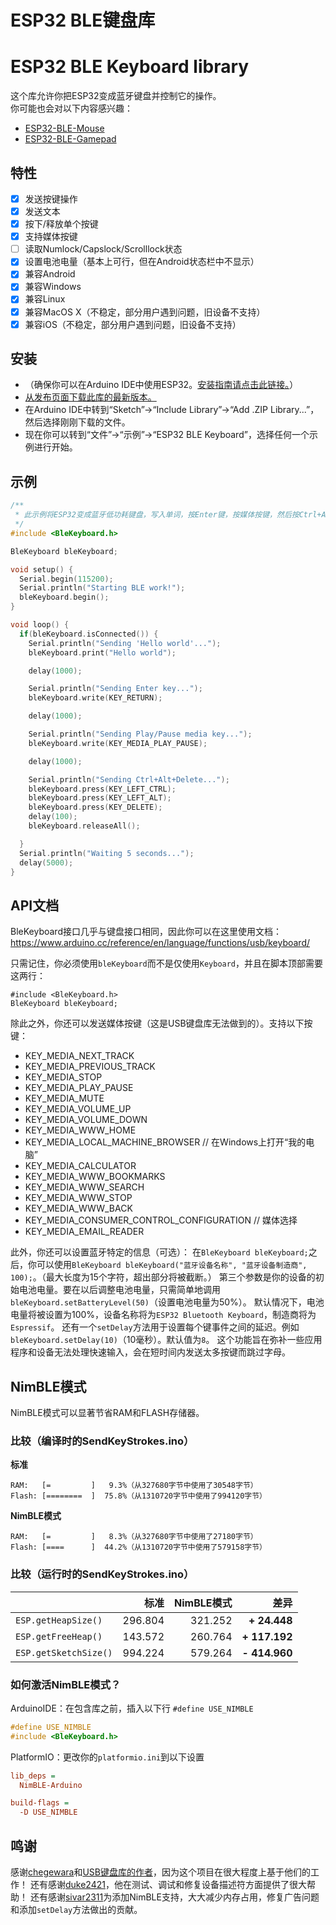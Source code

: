 # ESP32 BLE键盘库

# ESP32 BLE Keyboard library

这个库允许你把ESP32变成蓝牙键盘并控制它的操作。  
你可能也会对以下内容感兴趣：
- [ESP32-BLE-Mouse](https://github.com/T-vK/ESP32-BLE-Mouse)
- [ESP32-BLE-Gamepad](https://github.com/lemmingDev/ESP32-BLE-Gamepad)


## 特性

 - [x] 发送按键操作
 - [x] 发送文本
 - [x] 按下/释放单个按键
 - [x] 支持媒体按键
 - [ ] 读取Numlock/Capslock/Scrolllock状态
 - [x] 设置电池电量（基本上可行，但在Android状态栏中不显示）
 - [x] 兼容Android
 - [x] 兼容Windows
 - [x] 兼容Linux
 - [x] 兼容MacOS X（不稳定，部分用户遇到问题，旧设备不支持）
 - [x] 兼容iOS（不稳定，部分用户遇到问题，旧设备不支持）

## 安装
- （确保你可以在Arduino IDE中使用ESP32。[安装指南请点击此链接。](https://github.com/espressif/arduino-esp32#installation-instructions)）
- [从发布页面下载此库的最新版本。](https://github.com/T-vK/ESP32-BLE-Keyboard/releases)
- 在Arduino IDE中转到“Sketch”->“Include Library”->“Add .ZIP Library...”，然后选择刚刚下载的文件。
- 现在你可以转到“文件”->“示例”->“ESP32 BLE Keyboard”，选择任何一个示例进行开始。

## 示例

``` C++
/**
 * 此示例将ESP32变成蓝牙低功耗键盘，写入单词，按Enter键，按媒体按键，然后按Ctrl+Alt+Delete
 */
#include <BleKeyboard.h>

BleKeyboard bleKeyboard;

void setup() {
  Serial.begin(115200);
  Serial.println("Starting BLE work!");
  bleKeyboard.begin();
}

void loop() {
  if(bleKeyboard.isConnected()) {
    Serial.println("Sending 'Hello world'...");
    bleKeyboard.print("Hello world");

    delay(1000);

    Serial.println("Sending Enter key...");
    bleKeyboard.write(KEY_RETURN);

    delay(1000);

    Serial.println("Sending Play/Pause media key...");
    bleKeyboard.write(KEY_MEDIA_PLAY_PAUSE);

    delay(1000);

    Serial.println("Sending Ctrl+Alt+Delete...");
    bleKeyboard.press(KEY_LEFT_CTRL);
    bleKeyboard.press(KEY_LEFT_ALT);
    bleKeyboard.press(KEY_DELETE);
    delay(100);
    bleKeyboard.releaseAll();

  }
  Serial.println("Waiting 5 seconds...");
  delay(5000);
}
```

## API文档
BleKeyboard接口几乎与键盘接口相同，因此你可以在这里使用文档：
https://www.arduino.cc/reference/en/language/functions/usb/keyboard/

只需记住，你必须使用`bleKeyboard`而不是仅使用`Keyboard`，并且在脚本顶部需要这两行：
```
#include <BleKeyboard.h>
BleKeyboard bleKeyboard;
```

除此之外，你还可以发送媒体按键（这是USB键盘库无法做到的）。支持以下按键：
- KEY_MEDIA_NEXT_TRACK
- KEY_MEDIA_PREVIOUS_TRACK
- KEY_MEDIA_STOP
- KEY_MEDIA_PLAY_PAUSE
- KEY_MEDIA_MUTE
- KEY_MEDIA_VOLUME_UP
- KEY_MEDIA_VOLUME_DOWN
- KEY_MEDIA_WWW_HOME
- KEY_MEDIA_LOCAL_MACHINE_BROWSER // 在Windows上打开“我的电脑”
- KEY_MEDIA_CALCULATOR
- KEY_MEDIA_WWW_BOOKMARKS
- KEY_MEDIA_WWW_SEARCH
- KEY_MEDIA_WWW_STOP
- KEY_MEDIA_WWW_BACK
- KEY_MEDIA_CONSUMER_CONTROL_CONFIGURATION // 媒体选择
- KEY_MEDIA_EMAIL_READER

此外，你还可以设置蓝牙特定的信息（可选）：
在`BleKeyboard bleKeyboard;`之后，你可以使用`BleKeyboard bleKeyboard("蓝牙设备名称", "蓝牙设备制造商", 100);`。（最大长度为15个字符，超出部分将被截断。）
第三个参数是你的设备的初始电池电量。要在以后调整电池电量，只需简单地调用`bleKeyboard.setBatteryLevel(50)`（设置电池电量为50%）。
默认情况下，电池电量将被设置为100%，设备名称将为`ESP32 Bluetooth Keyboard`，制造商将为`Espressif`。
还有一个`setDelay`方法用于设置每个键事件之间的延迟。例如`bleKeyboard.setDelay(10)`（10毫秒）。默认值为`8`。
这个功能旨在弥补一些应用程序和设备无法处理快速输入，会在短时间内发送太多按键而跳过字母。

## NimBLE模式
NimBLE模式可以显著节省RAM和FLASH存储器。

### 比较（编译时的SendKeyStrokes.ino）

**标准**
```
RAM:   [=         ]   9.3%（从327680字节中使用了30548字节）
Flash: [========  ]  75.8%（从1310720字节中使用了994120字节）
```

**NimBLE模式**
```
RAM:   [=         ]   8.3%（从327680字节中使用了27180字节）
Flash: [====      ]  44.2%（从1310720字节中使用了579158字节）
```

### 比较（运行时的SendKeyStrokes.ino）

|   | 标准 | NimBLE模式 | 差异
|---|--:|--:|--:|
| `ESP.getHeapSize()`   | 296.804 | 321.252 | **+ 24.448**  |
| `ESP.getFreeHeap()`   | 143.572 | 260.764 | **+ 117.192** |
| `ESP.getSketchSize()` | 994.224 | 579.264 | **- 414.960** |

### 如何激活NimBLE模式？

ArduinoIDE：在包含库之前，插入以下行 `#define USE_NIMBLE`
```C++
#define USE_NIMBLE
#include <BleKeyboard.h>
```

PlatformIO：更改你的`platformio.ini`到以下设置
```ini
lib_deps = 
  NimBLE-Arduino

build-flags = 
  -D USE_NIMBLE
```

## 鸣谢

感谢[chegewara](https://github.com/chegewara)和[USB键盘库的作者](https://github.com/arduino-libraries/Keyboard/)，因为这个项目在很大程度上基于他们的工作！
还有感谢[duke2421](https://github.com/T-vK/ESP32-BLE-Keyboard/issues/1)，他在测试、调试和修复设备描述符方面提供了很大帮助！
还有感谢[sivar2311](https://github.com/sivar2311)为添加NimBLE支持，大大减少内存占用，修复广告问题和添加`setDelay`方法做出的贡献。